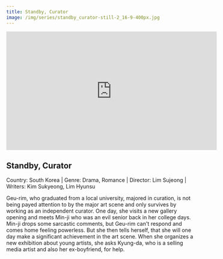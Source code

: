 ```yaml
---
title: Standby, Curator
image: /img/series/standby_curator-still-2_16-9-400px.jpg
---
```

<iframe width="560" height="315" src="https://www.youtube-nocookie.com/embed/JSmDgA6M1ZU?controls=1" frameborder="0" allow="accelerometer; autoplay; encrypted-media; gyroscope; picture-in-picture" allowfullscreen></iframe>

## Standby, Curator
Country: South Korea | Genre: Drama, Romance | Director: Lim Sujeong | Writers: Kim Sukyeong, Lim Hyunsu

Geu-rim, who graduated from a local university, majored in curation, is not being payed attention to by the major art scene and only survives by working as an independent curator. One day, she visits a new gallery opening and meets Min-ji who was an evil senior back in her college days. Min-ji drops some sarcastic comments, but Geu-rim can't respond and comes home feeling powerless. But she then tells herself, that she will one day make a significant achievement in the art scene. When she organizes a new exhibition about young artists, she asks Kyung-da, who is a selling media artist and also her ex-boyfriend, for help.